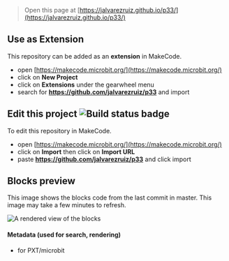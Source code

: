
> Open this page at [https://jalvarezruiz.github.io/p33/](https://jalvarezruiz.github.io/p33/)

## Use as Extension

This repository can be added as an **extension** in MakeCode.

* open [https://makecode.microbit.org/](https://makecode.microbit.org/)
* click on **New Project**
* click on **Extensions** under the gearwheel menu
* search for **https://github.com/jalvarezruiz/p33** and import

## Edit this project ![Build status badge](https://github.com/jalvarezruiz/p33/workflows/MakeCode/badge.svg)

To edit this repository in MakeCode.

* open [https://makecode.microbit.org/](https://makecode.microbit.org/)
* click on **Import** then click on **Import URL**
* paste **https://github.com/jalvarezruiz/p33** and click import

## Blocks preview

This image shows the blocks code from the last commit in master.
This image may take a few minutes to refresh.

![A rendered view of the blocks](https://github.com/jalvarezruiz/p33/raw/master/.github/makecode/blocks.png)

#### Metadata (used for search, rendering)

* for PXT/microbit
<script src="https://makecode.com/gh-pages-embed.js"></script><script>makeCodeRender("{{ site.makecode.home_url }}", "{{ site.github.owner_name }}/{{ site.github.repository_name }}");</script>
